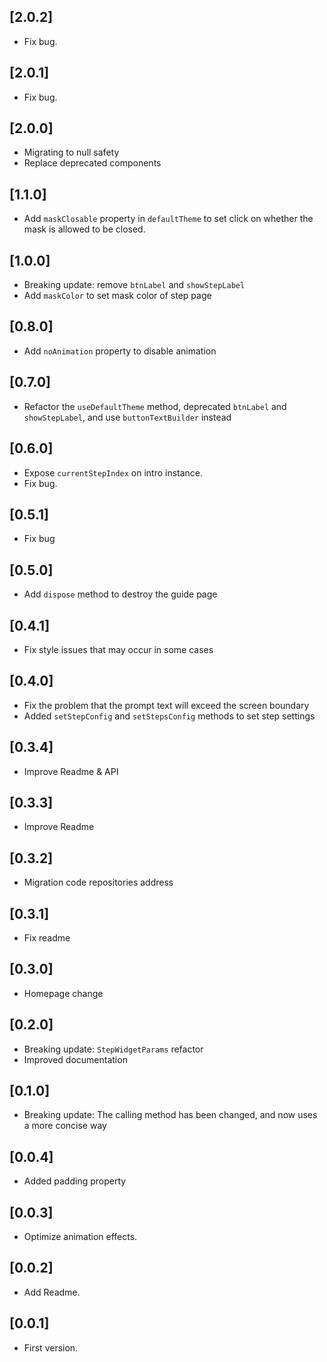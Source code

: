 ## [2.0.2]

* Fix bug.

## [2.0.1]

* Fix bug.

## [2.0.0]

* Migrating to null safety
* Replace deprecated components

## [1.1.0]

* Add `maskClosable` property in `defaultTheme` to set click on whether the mask is allowed to be closed.

## [1.0.0]

* Breaking update: remove `btnLabel` and `showStepLabel`
* Add `maskColor` to set mask color of step page

## [0.8.0]

* Add `noAnimation` property to disable animation

## [0.7.0]

* Refactor the `useDefaultTheme` method, deprecated `btnLabel` and `showStepLabel`, and use `buttonTextBuilder` instead

## [0.6.0]

* Expose `currentStepIndex` on intro instance.
* Fix bug.


## [0.5.1]

* Fix bug

## [0.5.0]

* Add `dispose` method to destroy the guide page

## [0.4.1]

* Fix style issues that may occur in some cases

## [0.4.0]

* Fix the problem that the prompt text will exceed the screen boundary
* Added `setStepConfig` and `setStepsConfig` methods to set step settings

## [0.3.4]

* Improve Readme & API

## [0.3.3]

* Improve Readme

## [0.3.2]

* Migration code repositories address

## [0.3.1]

* Fix readme

## [0.3.0]

* Homepage change

## [0.2.0]

* Breaking update: `StepWidgetParams` refactor
* Improved documentation

## [0.1.0]

* Breaking update: The calling method has been changed, and now uses a more concise way

## [0.0.4]

* Added padding property

## [0.0.3]

* Optimize animation effects.

## [0.0.2]

* Add Readme.

## [0.0.1]

* First version.
